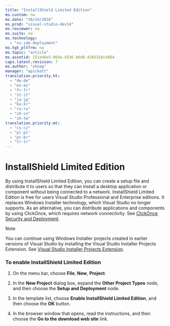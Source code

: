 ```yaml
---
title: "InstallShield Limited Edition"
ms.custom: na
ms.date: "10/14/2016"
ms.prod: "visual-studio-dev14"
ms.reviewer: na
ms.suite: na
ms.technology: 
  - "vs-ide-deployment"
ms.tgt_pltfrm: na
ms.topic: "article"
ms.assetid: 151e46e5-86da-4336-b6d0-42b5326c4884
caps.latest.revision: 7
ms.author: "shoag"
manager: "wpickett"
translation.priority.ht: 
  - "de-de"
  - "es-es"
  - "fr-fr"
  - "it-it"
  - "ja-jp"
  - "ko-kr"
  - "ru-ru"
  - "zh-cn"
  - "zh-tw"
translation.priority.mt: 
  - "cs-cz"
  - "pl-pl"
  - "pt-br"
  - "tr-tr"
---
```

# InstallShield Limited Edition
By using InstallShield Limited Edition, you can create a setup file and distribute it to users so that they can install a desktop application or component without being connected to a network. InstallShield Limited Edition is free for users Visual Studio Professional and Enterprise editions. It replaces Windows Installer technology, which Visual Studio no longer supports. As an alternative, you can distribute applications and components by using ClickOnce, which requires network connectivity. See [ClickOnce Security and Deployment](../deployment/clickonce-security-and-deployment.md).  
  
> [!NOTE]
>  You can continue using Windows Installer projects created in earlier versions of Visual Studio by installing the Visual Studio Installer Projects Extension. See [Visual Studio Installer Projects Extension](http://blogs.msdn.com/b/visualstudio/archive/2014/04/17/visual-studio-installer-projects-extension.aspx).  
  
### To enable InstallShield Limited Edition  
  
1.  On the menu bar, choose **File**, **New**, **Project**.  
  
2.  In the **New Project** dialog box, expand the **Other Project Types** node, and then choose the **Setup and Deployment** node.  
  
3.  In the template list, choose **Enable InstallShield Limited Edition**, and then choose the **OK** button.  
  
4.  In the browser window that opens, read the instructions, and then choose the **Go to the download web site** link.